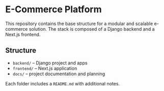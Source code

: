 # E-Commerce Platform

This repository contains the base structure for a modular and scalable e-commerce solution. The stack is composed of a Django backend and a Next.js frontend.

## Structure

- `backend/` – Django project and apps
- `frontend/` – Next.js application
- `docs/` – project documentation and planning

Each folder includes a `README.md` with additional notes.
